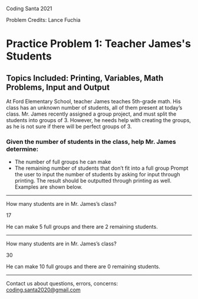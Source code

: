 Coding Santa 2021

Problem Credits: Lance Fuchia
# Practice Problem 1: Teacher James's Students
## Topics Included: Printing, Variables, Math Problems, Input and Output
At Ford Elementary School, teacher James teaches 5th-grade math. His class has an unknown number of students, all of them present at today’s class. Mr. James recently assigned a group project, and must split the students into groups of 3. However, he needs help with creating the groups, as he is not sure if there will be perfect groups of 3.
### Given the number of students in the class, help Mr. James determine:
* The number of full groups he can make
* The remaining number of students that don’t fit into a full group
Prompt the user to input the number of students by asking for input through printing. The result should be outputted through printing as well. Examples are shown below.
-----------------------------------------------------------------
How many students are in Mr. James’s class?

17

He can make 5 full groups and there are 2 remaining students.

-----------------------------------------------------------------
How many students are in Mr. James’s class?

30

He can make 10 full groups and there are 0 remaining students.

-----------------------------------------------------------------

Contact us about questions, errors, concerns: coding.santa2020@gmail.com
